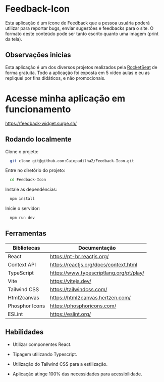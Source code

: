 # Feedback-Icon

Esta aplicação é um ícone de Feedback que a pessoa usuária poderá utilizar para reportar bugs, enviar sugestões e feedbacks para o site. O formato deste conteúdo pode ser tanto escrito quanto uma imagem (print da tela).


## Observações inicias

Esta aplicação é um dos diversos projetos realizados pela [RocketSeat](https://www.rocketseat.com.br/) de forma gratuita. Todo a aplicação foi exposta em 5 vídeo aulas e eu as repliquei por fins didáticos, e não promocionais.

# Acesse minha aplicação em funcionamento


https://feedback-widget.surge.sh/


## Rodando localmente

Clone o projeto:

```bash
  git clone git@github.com:Caiopadilha2/Feedback-Icon.git
```

Entre no diretório do projeto:

```bash
  cd Feedback-Icon
```

Instale as dependências:

```bash
  npm install
```

Inicie o servidor:

```bash
  npm run dev
```
    
## Ferramentas

| Bibliotecas | Documentação |
| ------ | ------ |
| React | https://pt-br.reactjs.org/ |
| Context API| https://reactjs.org/docs/context.html |
| TypeScript | https://www.typescriptlang.org/pt/play/ |
| Vite | https://vitejs.dev/ |
| Tailwind CSS | https://tailwindcss.com/ |
| Html2canvas | https://html2canvas.hertzen.com/ |
| Phosphor Icons | https://phosphoricons.com/ |
| ESLint| https://eslint.org/ |


## Habilidades

 - Utilizar componentes React.
 
 - Tipagem utilizando Typescript.
 
 - Utilização do Tailwind CSS para a estilização.
 
 - Aplicação atinge 100% das necessidades para acessibilidade.

